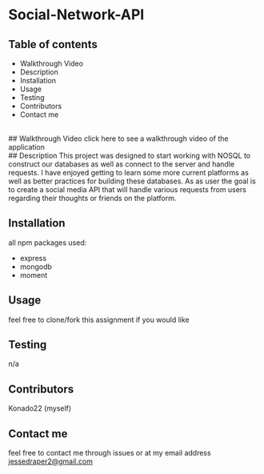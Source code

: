 # Social-Network-API
## Table of contents
- Walkthrough Video
- Description
- Installation
- Usage
- Testing
- Contributors
- Contact me 
<br>
## Walkthrough Video
click <a>here</a> to see a walkthrough video of the application
<br>
## Description
This project was designed to start working with NOSQL to construct our databases as well as connect to the server and handle requests. I have enjoyed getting to learn some more current platforms as well as better practices for building these databases. As as user the goal is to create a social media API that will handle various requests from users regarding their thoughts or friends on the platform. 

## Installation
all npm packages used:
- express
- mongodb
- moment

## Usage
feel free to clone/fork this assignment if you would like
<br>
## Testing 
n/a
## Contributors
Konado22 (myself)
## Contact me
feel free to contact me through issues or at my email address jessedraper2@gmail.com
